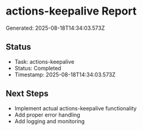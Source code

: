 # actions-keepalive Report

Generated: 2025-08-18T14:34:03.573Z

## Status
- Task: actions-keepalive
- Status: Completed
- Timestamp: 2025-08-18T14:34:03.573Z

## Next Steps
- Implement actual actions-keepalive functionality
- Add proper error handling
- Add logging and monitoring

